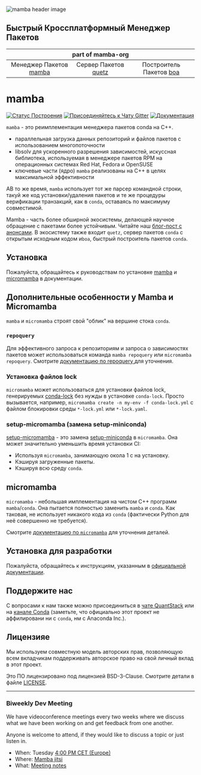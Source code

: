 ![mamba header image](docs/assets/mamba_header.png)

## Быстрый Кроссплатформный Менеджер Пакетов

<table>
<thead align="center" cellspacing="10">
  <tr>
    <th colspan="3" align="center" border="">part of mamba-org</th>
  </tr>
</thead>
<tbody>
  <tr background="#FFF">
    <td align="center">Менеджер Пакетов <a href="https://github.com/mamba-org/mamba">mamba</a></td>
    <td align="center">Сервер Пакетов <a href="https://github.com/mamba-org/quetz">quetz</a></td>
    <td align="center">Построитель Пакетов <a href="https://github.com/mamba-org/boa">boa</a></td>
  </tr>
</tbody>
</table>

# mamba

[![Статус Построения](https://github.com/mamba-org/mamba/workflows/CI/badge.svg)](https://github.com/mamba-org/mamba/actions)
[![Присоединяйтесь к Чату Gitter](https://badges.gitter.im/Join%20Chat.svg)](https://gitter.im/mamba-org/Lobby?utm_source=badge&utm_medium=badge&utm_campaign=pr-badge&utm_content=badge)
[![Документация](https://readthedocs.org/projects/mamba/badge/?version=latest&style=flat)](https://mamba.readthedocs.io/en/latest)

`mamba` - это реимплементация менеджера пакетов conda на C++.

- параллельная загрузка данных репозиторий и файлов пакетов с использованием многопоточности
- libsolv для ускоренного разрешения зависимостей, искуссная библиотека, используемая в менеджере пакетов RPM на операционных системах Red Hat, Fedora и OpenSUSE
- ключевые части (ядро) `mamba` реализованы на C++ в целях максимальной эффективности

AВ то же время, `mamba` использует тот же парсер командной строки, такуй же код установки/удаления пакетов и те же процедуры верификации транзакций, как в `conda`, оставаясь по максимуму совместимой.

Mamba - часть более обширной экосистемы, делающей научное обращение с пакетами более устойчивым. Читайте наш [блог-пост с анонсами](https://medium.com/@QuantStack/open-software-packaging-for-science-61cecee7fc23).
В экосистему также входит `quetz`, сервер пакетов `conda` с открытым исходным кодом и`boa`, быстрый построитель пакетов `conda`.

## Установка

Пожалуйста, обращайтесь к руководствам по установке [mamba](https://mamba.readthedocs.io/en/latest/installation/mamba-installation.html) и [micromamba](https://mamba.readthedocs.io/en/latest/installation/micromamba-installation.html) в документации.

## Дополнительные особенности у Mamba и Micromamba

`mamba` и `micromamba` строят свой "облик" на вершине стока `conda`.

### `repoquery`

Для эффективного запроса к репозиториям и запроса о зависимостях пакетов может использоваться команда `mamba repoquery` или `micromamba repoquery`.
Смотрите [документацию по repoquery ](https://mamba.readthedocs.io/en/latest/user_guide/mamba.html#repoquery) для уточнения.

### Установка файлов lock

`micromamba` может использоваться для установки файлов lock, генерируемых [conda-lock](https://conda.github.io/conda-lock/) без нужды в установке `conda-lock`. Просто вызывается, например, `micromamba create -n my-env -f conda-lock.yml` с файлом блокировки среды `*-lock.yml` или `*-lock.yaml`.

### setup-micromamba (замена setup-miniconda)

[setup-micromamba](https://github.com/marketplace/actions/setup-micromamba) - это замена [setup-miniconda](https://github.com/marketplace/actions/setup-miniconda) в `micromamba`.
Она может значительно уменьшить время установки CI:

- Используя `micromamba`, занимающую окола 1 с на установку.
- Кэшируя загруженные пакеты.
- Кэшируя всю среду `conda`.

## micromamba

`micromamba` - небольшая имплементация на чистом C++ программ `mamba`/`conda`. Она пытается полностью заменить `mamba` и `conda`. Как таковая, не использует никакого кода из `conda` (фактически Python для неё совершенно не требуется).

Смотрите [документацию по `micromamba`](https://mamba.readthedocs.io/en/latest/user_guide/micromamba.html) для уточнения деталей.

## Установка для разработки

Пожалуйста, обращайтесь к инструкциям, указанным в [официальной документации](https://mamba.readthedocs.io/en/latest/developer_zone/build_locally.html#).

## Поддержите нас

С вопросами к нам также можно присоединиться в  [чате QuantStack](https://gitter.im/QuantStack/Lobby) или на [канале Conda](https://gitter.im/conda/conda) (заметьте, что официально этот проект не аффилировани ни с `conda`, нм с Anaconda Inc.).

## Лицензияe

Мы используем совместную модель авторских прав, позволяющую всем вкладчикам поддерживать авторское право на свой личный вклад в этот проект.

Это ПО лицензировано под лицензией BSD-3-Clause. Смотрите детали в файле [LICENSE](LICENSE).

---

### Biweekly Dev Meeting

We have videoconference meetings every two weeks where we discuss what we have been working on and get feedback from one another.

Anyone is welcome to attend, if they would like to discuss a topic or just listen in.

- When: Tuesday [4:00 PM CET (Europe)](https://calendar.google.com/calendar/u/0/embed?src=ab3jrfpede0kq0ubsroe82cd00@group.calendar.google.com&ctz=Europe/Paris)
- Where: [Mamba jitsi](https://meet.jit.si/mamba-org)
- What: [Meeting notes](https://hackmd.io/@guj2k_aBSSyr1YHBG9raWw/HyHt-Ekzj)

